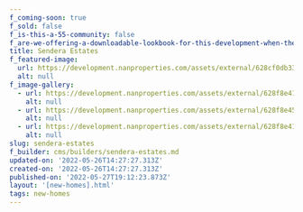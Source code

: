 ```yaml
---
f_coming-soon: true
f_sold: false
f_is-this-a-55-community: false
f_are-we-offering-a-downloadable-lookbook-for-this-development-when-they-submit-their-contact-info: false
title: Sendera Estates
f_featured-image:
  url: https://development.nanproperties.com/assets/external/628cf0db33a930acca192f77_sendera_20181016-02.jpg
  alt: null
f_image-gallery:
  - url: https://development.nanproperties.com/assets/external/628f8e4100cafe2fb038a2fe_dji-0006.jpg
    alt: null
  - url: https://development.nanproperties.com/assets/external/628f8e45f19cbc37cc6b16b3_dji-0012.jpg
    alt: null
  - url: https://development.nanproperties.com/assets/external/628f8e4100cafe2fb038a2fe_dji-0006.jpg
    alt: null
slug: sendera-estates
f_builder: cms/builders/sendera-estates.md
updated-on: '2022-05-26T14:27:27.313Z'
created-on: '2022-05-26T14:27:27.313Z'
published-on: '2022-05-27T19:12:23.873Z'
layout: '[new-homes].html'
tags: new-homes
---
```



